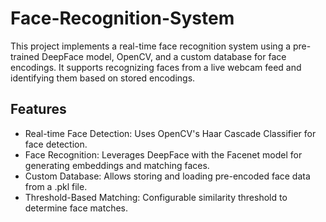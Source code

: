 # Face-Recognition-System
This project implements a real-time face recognition system using a pre-trained DeepFace model, OpenCV, and a custom database for face encodings. It supports recognizing faces from a live webcam feed and identifying them based on stored encodings.

## Features

- Real-time Face Detection: Uses OpenCV's Haar Cascade Classifier for face detection.
- Face Recognition: Leverages DeepFace with the Facenet model for generating embeddings and matching faces.
- Custom Database: Allows storing and loading pre-encoded face data from a .pkl file.
- Threshold-Based Matching: Configurable similarity threshold to determine face matches.

